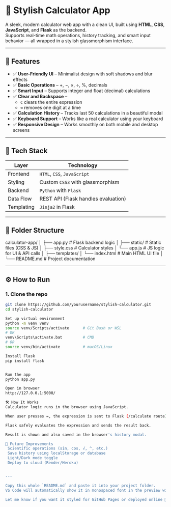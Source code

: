 # 🧮 Stylish Calculator App

A sleek, modern calculator web app with a clean UI, built using **HTML**, **CSS**, **JavaScript**, and **Flask** as the backend.  
Supports real-time math operations, history tracking, and smart input behavior — all wrapped in a stylish glassmorphism interface.

---

## 🚀 Features

- ✅ **User-Friendly UI** – Minimalist design with soft shadows and blur effects
- ✅ **Basic Operations** – +, −, ×, ÷, %, decimals
- ✅ **Smart Input** – Supports integer and float (decimal) calculations
- ✅ **Clear and Backspace** – 
  - `C` clears the entire expression
  - `⌫` removes one digit at a time
- ✅ **Calculation History** – Tracks last 50 calculations in a beautiful modal
- ✅ **Keyboard Support** – Works like a real calculator using your keyboard
- ✅ **Responsive Design** – Works smoothly on both mobile and desktop screens

---

## 🧠 Tech Stack

| Layer      | Technology         |
|------------|--------------------|
| Frontend   | `HTML`, `CSS`, `JavaScript` |
| Styling    | Custom `CSS3` with glassmorphism |
| Backend    | `Python` with `Flask` |
| Data Flow  | REST API (Flask handles evaluation) |
| Templating | `Jinja2` in Flask |

---

## 📁 Folder Structure

calculator-app/
│
├── app.py # Flask backend logic
│
├── static/ # Static files (CSS & JS)
│ ├── style.css # Calculator styles
│ └── app.js # JS logic for UI & API calls
│
├── templates/
│ └── index.html # Main HTML UI file
│
└── README.md # Project documentation

---

## ⚙️ How to Run

### 1. Clone the repo
```bash
git clone https://github.com/yourusername/stylish-calculator.git
cd stylish-calculator

Set up virtual environment
python -m venv venv
source venv/Scripts/activate      # Git Bash or WSL
# OR
venv\Scripts\activate.bat         # CMD
# OR
source venv/bin/activate          # macOS/Linux

Install Flask
pip install flask


Run the app
python app.py

Open in browser
http://127.0.0.1:5000/

🛠 How It Works
Calculator logic runs in the browser using JavaScript.

When user presses =, the expression is sent to Flask (/calculate route).

Flask safely evaluates the expression and sends the result back.

Result is shown and also saved in the browser's history modal.

📌 Future Improvements
 Scientific operations (sin, cos, √, ^, etc.)
 Save history using localStorage or database
 Light/Dark mode toggle
 Deploy to cloud (Render/Heroku)


---

Copy this whole `README.md` and paste it into your project folder.  
VS Code will automatically show it in monospaced font in the preview window when you hit `Ctrl + Shift + V`.

Let me know if you want it styled for GitHub Pages or deployed online 🚀
